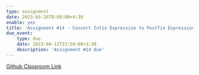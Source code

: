 ```yaml
---
type: assignment
date: 2023-03-26T8:00:00+4:30
enable: yes
title: 'Assignment #14 - Convert Infix Expression to Postfix Expression.'
due_event: 
    type: due
    date: 2023-04-12T23:59:00+3:30
    description: 'Assignment #14 due'
---
```


[Github Classroom Link](https://classroom.github.com/a/_Uf4znj1)

